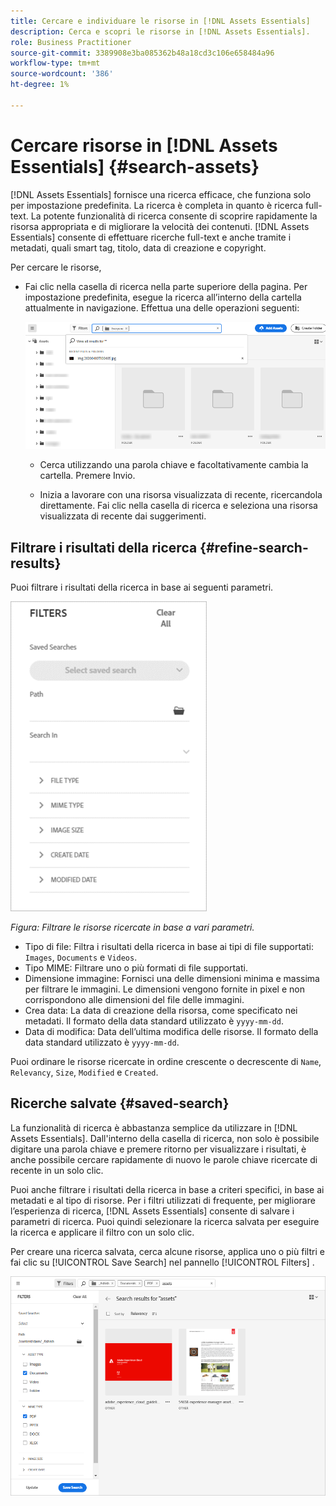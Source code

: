 ```yaml
---
title: Cercare e individuare le risorse in [!DNL Assets Essentials]
description: Cerca e scopri le risorse in [!DNL Assets Essentials].
role: Business Practitioner
source-git-commit: 3389908e3ba085362b48a18cd3c106e658484a96
workflow-type: tm+mt
source-wordcount: '386'
ht-degree: 1%

---
```



# Cercare risorse in [!DNL Assets Essentials] {#search-assets}

[!DNL Assets Essentials] fornisce una ricerca efficace, che funziona solo per impostazione predefinita. La ricerca è completa in quanto è ricerca full-text. La potente funzionalità di ricerca consente di scoprire rapidamente la risorsa appropriata e di migliorare la velocità dei contenuti. [!DNL Assets Essentials] consente di effettuare ricerche full-text e anche tramite i metadati, quali smart tag, titolo, data di creazione e copyright.

Per cercare le risorse,

* Fai clic nella casella di ricerca nella parte superiore della pagina. Per impostazione predefinita, esegue la ricerca all’interno della cartella attualmente in navigazione. Effettua una delle operazioni seguenti:

   ![casella di ricerca](assets/search-box.png)

   * Cerca utilizzando una parola chiave e facoltativamente cambia la cartella. Premere Invio.

   * Inizia a lavorare con una risorsa visualizzata di recente, ricercandola direttamente. Fai clic nella casella di ricerca e seleziona una risorsa visualizzata di recente dai suggerimenti.

## Filtrare i risultati della ricerca {#refine-search-results}

Puoi filtrare i risultati della ricerca in base ai seguenti parametri.

![Filtri di ricerca](assets/filters1.png)

*Figura: Filtrare le risorse ricercate in base a vari parametri.*

* Tipo di file: Filtra i risultati della ricerca in base ai tipi di file supportati: `Images`, `Documents` e `Videos`.
* Tipo MIME: Filtrare uno o più formati di file supportati. <!-- TBD:  [supported file formats](/help/supported-file-formats.md). -->
* Dimensione immagine: Fornisci una delle dimensioni minima e massima per filtrare le immagini. Le dimensioni vengono fornite in pixel e non corrispondono alle dimensioni del file delle immagini.
* Crea data: La data di creazione della risorsa, come specificato nei metadati. Il formato della data standard utilizzato è `yyyy-mm-dd`.
* Data di modifica: Data dell’ultima modifica delle risorse. Il formato della data standard utilizzato è `yyyy-mm-dd`.

Puoi ordinare le risorse ricercate in ordine crescente o decrescente di `Name`, `Relevancy`, `Size`, `Modified` e `Created`.

## Ricerche salvate {#saved-search}

La funzionalità di ricerca è abbastanza semplice da utilizzare in [!DNL Assets Essentials]. Dall&#39;interno della casella di ricerca, non solo è possibile digitare una parola chiave e premere ritorno per visualizzare i risultati, è anche possibile cercare rapidamente di nuovo le parole chiave ricercate di recente in un solo clic.

Puoi anche filtrare i risultati della ricerca in base a criteri specifici, in base ai metadati e al tipo di risorse. Per i filtri utilizzati di frequente, per migliorare l’esperienza di ricerca, [!DNL Assets Essentials] consente di salvare i parametri di ricerca. Puoi quindi selezionare la ricerca salvata per eseguire la ricerca e applicare il filtro con un solo clic.

Per creare una ricerca salvata, cerca alcune risorse, applica uno o più filtri e fai clic su [!UICONTROL Save Search] nel pannello [!UICONTROL Filters] .

![Ricerca salvata dal pannello Filtri](assets/saved-search.png)

<!-- TBD: Search behavior. Full-text search. Ranking and rank boosts. Hidden assets.
Report poor UX that users can only save a filtered search and not a simple search.
.
Are other supported files fully indexed and support full-text search? Eg. audio/videos files can at best have metadata indexed.
Anything about ranking of assets displayed in search results?

What about temporarily hiding an asset (suspending search on it) from the search results? If an asset is undergoing review collaboration, should it be used by others? Should it be hidden in search?

When userA is searching and userB add an asset that matches search results, will the asset display in search as soon as userA refreshes the page? Assuming indexing is near real-time. May not be so for bulk uploads.
-->
